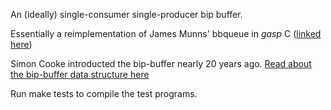 An (ideally) single-consumer single-producer bip buffer.

Essentially a reimplementation of James Munns' bbqueue in *gasp* C ([linked here](https://github.com/jamesmunns/bbqueue))

Simon Cooke introducted the bip-buffer nearly 20 years ago.
[Read about the bip-buffer data structure here](https://www.codeproject.com/articles/3479/the-bip-buffer-the-circular-buffer-with-a-twist)

Run make tests to compile the test programs.
